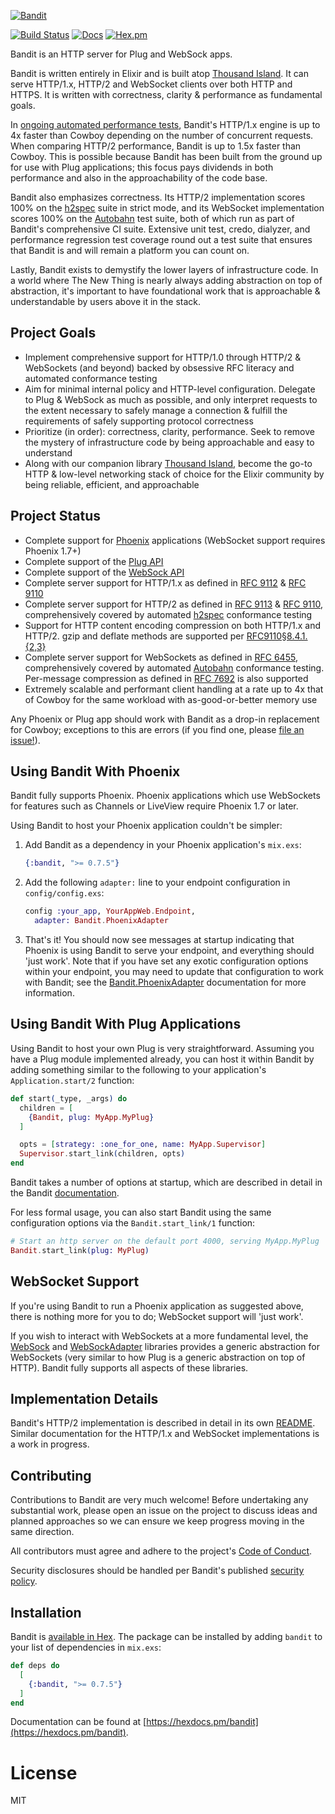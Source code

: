 [![Bandit](https://github.com/mtrudel/bandit/raw/main/assets/readme_logo.png)](https://github.com/mtrudel/bandit)

[![Build Status](https://github.com/mtrudel/bandit/workflows/Elixir%20CI/badge.svg)](https://github.com/mtrudel/bandit/actions)
[![Docs](https://img.shields.io/badge/api-docs-green.svg?style=flat)](https://hexdocs.pm/bandit)
[![Hex.pm](https://img.shields.io/hexpm/v/bandit.svg?style=flat&color=blue)](https://hex.pm/packages/bandit)

Bandit is an HTTP server for Plug and WebSock apps.

Bandit is written entirely in Elixir and is built atop [Thousand
Island](https://github.com/mtrudel/thousand_island). It can serve HTTP/1.x,
HTTP/2 and WebSocket clients over both HTTP and HTTPS. It is written with
correctness, clarity & performance as fundamental goals.

In [ongoing automated performance
tests](https://github.com/mtrudel/bandit/actions/runs/4449308920),
Bandit's HTTP/1.x engine is up to 4x faster than Cowboy depending on the number of concurrent
requests. When comparing HTTP/2 performance, Bandit is up to 1.5x faster than Cowboy. This is
possible because Bandit has been built from the ground up for use with Plug applications; this
focus pays dividends in both performance and also in the approachability of the code base.

Bandit also emphasizes correctness. Its HTTP/2 implementation scores 100% on the
[h2spec](https://github.com/summerwind/h2spec) suite in strict mode, and its
WebSocket implementation scores 100% on the
[Autobahn](https://github.com/crossbario/autobahn-testsuite) test suite, both of
which run as part of Bandit's comprehensive CI suite. Extensive unit test,
credo, dialyzer, and performance regression test coverage round out a test suite
that ensures that Bandit is and will remain a platform you can count on.

Lastly, Bandit exists to demystify the lower layers of infrastructure code. In a world where
The New Thing is nearly always adding abstraction on top of abstraction, it's important to have
foundational work that is approachable & understandable by users above it in the stack.

## Project Goals

* Implement comprehensive support for HTTP/1.0 through HTTP/2 & WebSockets (and
  beyond) backed by obsessive RFC literacy and automated conformance testing
* Aim for minimal internal policy and HTTP-level configuration. Delegate to Plug & WebSock as much as
  possible, and only interpret requests to the extent necessary to safely manage a connection
  & fulfill the requirements of safely supporting protocol correctness
* Prioritize (in order): correctness, clarity, performance. Seek to remove the mystery of
  infrastructure code by being approachable and easy to understand
* Along with our companion library [Thousand
  Island](https://github.com/mtrudel/thousand_island), become the go-to HTTP
  & low-level networking stack of choice for the Elixir community by being
  reliable, efficient, and approachable

## Project Status

* Complete support for [Phoenix](https://github.com/phoenixframework/phoenix) applications (WebSocket
  support requires Phoenix 1.7+)
* Complete support of the [Plug API](https://github.com/elixir-plug/plug)
* Complete support of the [WebSock API](https://github.com/phoenixframework/websock)
* Complete server support for HTTP/1.x as defined in [RFC
  9112](https://datatracker.ietf.org/doc/html/rfc9112) & [RFC
  9110](https://datatracker.ietf.org/doc/html/rfc9110)
* Complete server support for HTTP/2 as defined in [RFC
  9113](https://datatracker.ietf.org/doc/html/rfc9113) & [RFC
  9110](https://datatracker.ietf.org/doc/html/rfc9110), comprehensively covered
  by automated [h2spec](https://github.com/summerwind/h2spec) conformance
  testing
* Support for HTTP content encoding compression on both HTTP/1.x and HTTP/2.
  gzip and deflate methods are supported per
  [RFC9110§8.4.1.{2,3}](https://www.rfc-editor.org/rfc/rfc9110.html#section-8.4.1.2)
* Complete server support for WebSockets as defined in [RFC
  6455](https://datatracker.ietf.org/doc/html/rfc6455), comprehensively covered by automated
  [Autobahn](https://github.com/crossbario/autobahn-testsuite) conformance testing. Per-message
  compression as defined in [RFC 7692](https://datatracker.ietf.org/doc/html/rfc7692) is also
  supported
* Extremely scalable and performant client handling at a rate up to 4x that of Cowboy for the same
  workload with as-good-or-better memory use

Any Phoenix or Plug app should work with Bandit as a drop-in replacement for
Cowboy; exceptions to this are errors (if you find one, please [file an
issue!](https://github.com/mtrudel/bandit/issues)).

## Using Bandit With Phoenix

Bandit fully supports Phoenix. Phoenix applications which use WebSockets for
features such as Channels or LiveView require Phoenix 1.7 or later.

Using Bandit to host your Phoenix application couldn't be simpler:

1. Add Bandit as a dependency in your Phoenix application's `mix.exs`:

    ```elixir
    {:bandit, ">= 0.7.5"}
    ```
2. Add the following `adapter:` line to your endpoint configuration in `config/config.exs`:

     ```elixir
     config :your_app, YourAppWeb.Endpoint,
       adapter: Bandit.PhoenixAdapter
     ```
3. That's it! You should now see messages at startup indicating that Phoenix is
   using Bandit to serve your endpoint, and everything should 'just work'. Note
   that if you have set any exotic configuration options within your endpoint,
   you may need to update that configuration to work with Bandit; see the
   [Bandit.PhoenixAdapter](https://hexdocs.pm/bandit/Bandit.PhoenixAdapter.html)
   documentation for more information.

## Using Bandit With Plug Applications

Using Bandit to host your own Plug is very straightforward. Assuming you have a Plug module
implemented already, you can host it within Bandit by adding something similar to the following
to your application's `Application.start/2` function:

```elixir
def start(_type, _args) do
  children = [
    {Bandit, plug: MyApp.MyPlug}
  ]

  opts = [strategy: :one_for_one, name: MyApp.Supervisor]
  Supervisor.start_link(children, opts)
end
```

Bandit takes a number of options at startup, which are described in detail in the Bandit
[documentation](https://hexdocs.pm/bandit/Bandit.html).

For less formal usage, you can also start Bandit using the same configuration
options via the `Bandit.start_link/1` function:

```elixir
# Start an http server on the default port 4000, serving MyApp.MyPlug
Bandit.start_link(plug: MyPlug)
```

## WebSocket Support

If you're using Bandit to run a Phoenix application as suggested above, there is
nothing more for you to do; WebSocket support will 'just work'.

If you wish to interact with WebSockets at a more fundamental level, the
[WebSock](https://hexdocs.pm/websock/WebSock.html) and
[WebSockAdapter](https://hexdocs.pm/websock_adapter/WebSockAdapter.html) libraries
provides a generic abstraction for WebSockets (very similar to how Plug is
a generic abstraction on top of HTTP). Bandit fully supports all aspects of
these libraries. 

## Implementation Details

Bandit's HTTP/2 implementation is described in detail in its own
[README](lib/bandit/http2/README.md). Similar documentation for the HTTP/1.x and
WebSocket implementations is a work in progress.

## Contributing

Contributions to Bandit are very much welcome! Before undertaking any substantial work, please
open an issue on the project to discuss ideas and planned approaches so we can ensure we keep
progress moving in the same direction.

All contributors must agree and adhere to the project's [Code of
Conduct](https://github.com/mtrudel/bandit/blob/main/CODE_OF_CONDUCT.md).

Security disclosures should be handled per Bandit's published [security policy](https://github.com/mtrudel/bandit/blob/main/SECURITY.md).

## Installation

Bandit is [available in Hex](https://hex.pm/docs/publish). The package can be installed
by adding `bandit` to your list of dependencies in `mix.exs`:

```elixir
def deps do
  [
    {:bandit, ">= 0.7.5"}
  ]
end
```

Documentation can be found at [https://hexdocs.pm/bandit](https://hexdocs.pm/bandit).

# License

MIT
